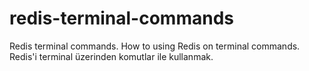 # redis-terminal-commands
Redis terminal commands. How to using Redis on terminal commands. Redis'i terminal üzerinden komutlar ile kullanmak.
